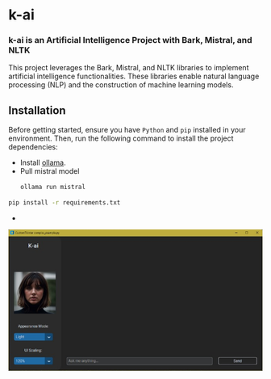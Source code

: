 # k-ai
### k-ai is an Artificial Intelligence Project with Bark, Mistral, and NLTK

This project leverages the Bark, Mistral, and NLTK libraries to implement artificial intelligence functionalities. These libraries enable natural language processing (NLP) and the construction of machine learning models.

## Installation

Before getting started, ensure you have `Python` and `pip` installed in your environment. Then, run the following command to install the project dependencies:
- Install [ollama]([https://duckduckgo.com](https://ollama.com/download)).
- Pull mistral model 
  ```bash
  ollama run mistral
  ```
```bash
pip install -r requirements.txt
```
-

![Texto Alternativo](images/example.png)

